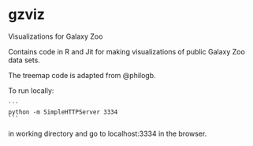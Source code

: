gzviz
=====

Visualizations for Galaxy Zoo

Contains code in R and Jit for making visualizations of public Galaxy Zoo data sets.

The treemap code is adapted from @philogb. 

To run locally:

    ```
    python -m SimpleHTTPServer 3334
    ```

in working directory and go to localhost:3334 in the browser.
